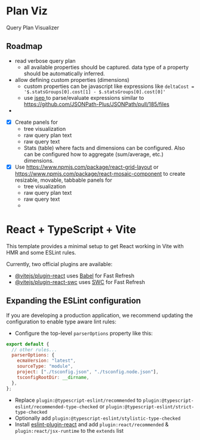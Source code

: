 # Plan Viz

Query Plan Visualizer

## Roadmap

- read verbose query plan
  - all available properties should be captured. data type of a property should be automatically inferred.
- allow defining custom properties (dimensions)
  - custom properties can be javascript like expressions like `deltaCost = '$.statsGroups[0].cost[1] - $.statsGroups[0].cost[0]'`
  - use [ jsep ](https://www.npmjs.com/package/jsep) to parse/evaluate expressions similar to https://github.com/JSONPath-Plus/JSONPath/pull/185/files
-

- [x] Create panels for
  - tree visualization
  - raw query plan text
  - raw query text
  - Stats (table) where facts and dimensions can be configured. Also can be configured how to aggregate (sum/average, etc.) dimensions.
- [x] Use https://www.npmjs.com/package/react-grid-layout or https://www.npmjs.com/package/react-mosaic-component to create resizable, movable, tabbable panels for
  - tree visualization
  - raw query plan text
  - raw query text
  -

# React + TypeScript + Vite

This template provides a minimal setup to get React working in Vite with HMR and some ESLint rules.

Currently, two official plugins are available:

- [@vitejs/plugin-react](https://github.com/vitejs/vite-plugin-react/blob/main/packages/plugin-react/README.md) uses [Babel](https://babeljs.io/) for Fast Refresh
- [@vitejs/plugin-react-swc](https://github.com/vitejs/vite-plugin-react-swc) uses [SWC](https://swc.rs/) for Fast Refresh

## Expanding the ESLint configuration

If you are developing a production application, we recommend updating the configuration to enable type aware lint rules:

- Configure the top-level `parserOptions` property like this:

```js
export default {
  // other rules...
  parserOptions: {
    ecmaVersion: "latest",
    sourceType: "module",
    project: ["./tsconfig.json", "./tsconfig.node.json"],
    tsconfigRootDir: __dirname,
  },
};
```

- Replace `plugin:@typescript-eslint/recommended` to `plugin:@typescript-eslint/recommended-type-checked` or `plugin:@typescript-eslint/strict-type-checked`
- Optionally add `plugin:@typescript-eslint/stylistic-type-checked`
- Install [eslint-plugin-react](https://github.com/jsx-eslint/eslint-plugin-react) and add `plugin:react/recommended` & `plugin:react/jsx-runtime` to the `extends` list
